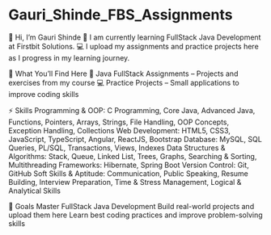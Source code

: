# Gauri_Shinde_FBS_Assignments

👋 Hi, I’m Gauri Shinde
🌱 I am currently learning FullStack Java Development at Firstbit Solutions.
💻 I upload my assignments and practice projects here as I progress in my learning journey.

📂 What You’ll Find Here
📝 Java FullStack Assignments – Projects and exercises from my course
💻 Practice Projects – Small applications to improve coding skills


⚡ Skills 
Programming & OOP: C Programming, Core Java, Advanced Java, Functions, Pointers, Arrays, Strings, File Handling, OOP Concepts, Exception Handling, Collections
Web Development: HTML5, CSS3, JavaScript, TypeScript, Angular, ReactJS, Bootstrap
Database: MySQL, SQL Queries, PL/SQL, Transactions, Views, Indexes
Data Structures & Algorithms: Stack, Queue, Linked List, Trees, Graphs, Searching & Sorting, Multithreading
Frameworks: Hibernate, Spring Boot
Version Control: Git, GitHub
Soft Skills & Aptitude: Communication, Public Speaking, Resume Building, Interview Preparation, Time & Stress Management, Logical & Analytical Skills


🚀 Goals
Master FullStack Java Development
Build real-world projects and upload them here
Learn best coding practices and improve problem-solving skills
